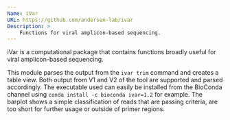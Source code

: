 ```yaml
---
Name: iVar
URL: https://github.com/andersen-lab/ivar
Description: >
    Functions for viral amplicon-based sequencing.
---
```


iVar is a computational package that contains functions broadly useful for viral amplicon-based sequencing.

This module parses the output from the `ivar trim` command and creates a table view. Both output from V1 and V2 of the tool are supported and parsed accordingly. The executable used can easily be installed from the BioConda channel using `conda install -c bioconda ivar=1.2` for example. The barplot shows a simple classification of reads that are passing criteria, are too short for further usage or outside of primer regions.
